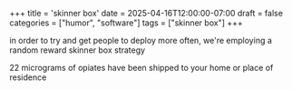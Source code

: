 +++
title = 'skinner box'
date = 2025-04-16T12:00:00-07:00
draft = false
categories = ["humor", "software"]
tags = ["skinner box"]
+++

in order to try and get people to deploy more often, we're employing a random reward skinner box strategy

22 micrograms of opiates have been shipped to your home or place of residence